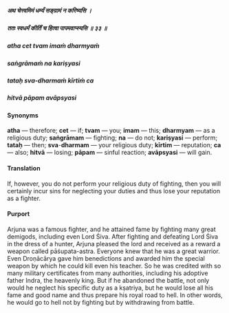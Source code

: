 ##### अथ चेत्त्वमिमं धर्म्यं सङ्ग्रामं न करिष्यसि ।
##### ततः स्वधर्मं कीर्तिं च हित्वा पापमवाप्स्यसि ॥ ३३ ॥

##### atha cet tvam imaṁ dharmyaṁ
##### saṅgrāmaṁ na kariṣyasi
##### tataḥ sva-dharmaṁ kīrtiṁ ca
##### hitvā pāpam avāpsyasi

#### Synonyms

**atha** — therefore; **cet** — if; **tvam** — you; **imam** — this; **dharmyam** — as a religious duty; **saṅgrāmam** — fighting; **na** — do not; **kariṣyasi** — perform; **tataḥ** — then; **sva**-**dharmam** — your religious duty; **kīrtim** — reputation; **ca** — also; **hitvā** — losing; **pāpam** — sinful reaction; **avāpsyasi** — will gain.

#### Translation

If, however, you do not perform your religious duty of fighting, then you will certainly incur sins for neglecting your duties and thus lose your reputation as a fighter.

#### Purport

Arjuna was a famous fighter, and he attained fame by fighting many great demigods, including even Lord Śiva. After fighting and defeating Lord Śiva in the dress of a hunter, Arjuna pleased the lord and received as a reward a weapon called pāśupata-astra. Everyone knew that he was a great warrior. Even Droṇācārya gave him benedictions and awarded him the special weapon by which he could kill even his teacher. So he was credited with so many military certificates from many authorities, including his adoptive father Indra, the heavenly king. But if he abandoned the battle, not only would he neglect his specific duty as a kṣatriya, but he would lose all his fame and good name and thus prepare his royal road to hell. In other words, he would go to hell not by fighting but by withdrawing from battle.